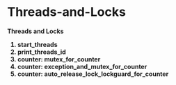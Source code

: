 # Threads-and-Locks
<b>Threads and Locks<b><br>

1. start_threads
2. print_threads_id
3. counter: mutex_for_counter
4. counter: exception_and_mutex_for_counter
5. counter: auto_release_lock_lockguard_for_counter


